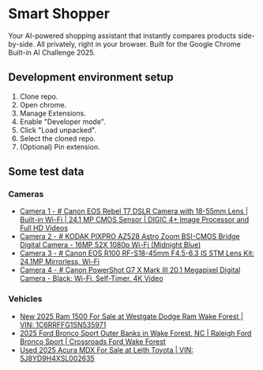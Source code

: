 # Smart Shopper
Your AI-powered shopping assistant that instantly compares products side-by-side. All privately, right in your browser. Built for the Google Chrome Built-in AI Challenge 2025.

## Development environment setup
1. Clone repo.
2. Open chrome.
3. Manage Extensions.
4. Enable "Developer mode".
5. Click "Load unpacked".
6. Select the cloned repo.
7. (Optional) Pin extension.

## Some test data
### Cameras
- [Camera 1 - # Canon EOS Rebel T7 DSLR Camera with 18-55mm Lens | Built-in Wi-Fi | 24.1 MP CMOS Sensor | DIGIC 4+ Image Processor and Full HD Videos](https://www.amazon.com/Canon-Rebel-T7-18-55mm-II/dp/B07C2Z21X5/ref=sr_1_5?dib=eyJ2IjoiMSJ9.Ezjbl03fB5nufV5HyxNdrVbJ10qxX3r1eA2SdG5PIH0zJDf0mbP0Y1yRao6Yf5Qo-ZxX0Qpto_GExZayfMbrGIwatt1-2cVCcPhfR3EvgFPQ2eZh1SD-Ea1dicQz8mgPkAI-rSHuJjMcsZiQCjXck86Kxp-CFidS-qZd8-IpW9wTfdwKEkFGhj6Kt-52vF5KitTjJLQqEAtFk5FwYwvGJOVCuJlcSSkNiJRHeMXODCM.Z2YtzPTZ-6bH1VKjVhDgax4RY2bUcPBfh16PNw7lQWg&dib_tag=se&keywords=camera&qid=1761421998&sr=8-5)
- [Camera 2 - # KODAK PIXPRO AZ528 Astro Zoom BSI-CMOS Bridge Digital Camera - 16MP 52X 1080p Wi-Fi (Midnight Blue)](https://www.walmart.com/ip/KODAK-PIXPRO-AZ528-Astro-Zoom-BSI-CMOS-Bridge-Digital-Camera-16MP-52X-1080p-Wi-Fi-Midnight-Blue/835791235?classType=REGULAR&adsRedirect=true)
- [Camera 3 - # Canon EOS R100 RF-S18-45mm F4.5-6.3 IS STM Lens Kit: 24.1MP Mirrorless, Wi-Fi](https://www.target.com/p/canon-eos-r100-rf-s18-45mm-f4-5-6-3-is-stm-lens-kit/-/A-89177813#lnk=sametab)
- [Camera 4 - # Canon PowerShot G7 X Mark III 20.1 Megapixel Digital Camera - Black: Wi-Fi, Self-Timer, 4K Video](https://www.target.com/p/canon-powershot-g7-x-mark-iii-20-1-megapixel-digital-camera-black/-/A-91467769#lnk=sametab)
### Vehicles
- [New 2025 Ram 1500 For Sale at Westgate Dodge Ram Wake Forest | VIN: 1C6RRFFG1SN535971](https://www.westgatedodgeram.com/exotic-new/Ram/2025-Ram-1500-0a97f1ddac180b1b2feeaf4ea139e28d.htm)
- [2025 Ford Bronco Sport Outer Banks in Wake Forest, NC | Raleigh Ford Bronco Sport | Crossroads Ford Wake Forest](https://www.crossroadsfordwakeforest.com/new-Wake+Forest-2025-Ford-Bronco+Sport-Outer+Banks-3FMCR9CN1SRF39126)
- [Used 2025 Acura MDX For Sale at Leith Toyota | VIN: 5J8YD9H4XSL002635](https://www.leithtoyota.com/used/Acura/2025-Acura-MDX-eb0b2978ac181ac43f14aa24cbd2d6b3.htm)
